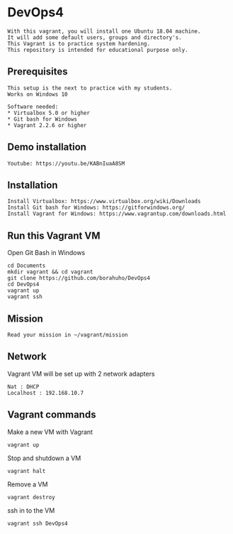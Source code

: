 # DevOps4
```
With this vagrant, you will install one Ubuntu 18.04 machine.
It will add some default users, groups and directory's.
This Vagrant is to practice system hardening.
This repository is intended for educational purpose only.
```

## Prerequisites
```
This setup is the next to practice with my students.
Works on Windows 10

Software needed:
* Virtualbox 5.0 or higher
* Git bash for Windows
* Vagrant 2.2.6 or higher
```

## Demo installation
```
Youtube: https://youtu.be/KABnIuaA8SM
```

## Installation
```
Install Virtualbox: https://www.virtualbox.org/wiki/Downloads
Install Git bash for Windows: https://gitforwindows.org/
Install Vagrant for Windows: https://www.vagrantup.com/downloads.html
```
## Run this Vagrant VM
Open Git Bash in Windows
```
cd Documents
mkdir vagrant && cd vagrant
git clone https://github.com/borahuho/DevOps4
cd DevOps4
vagrant up
vagrant ssh
```
## Mission
```
Read your mission in ~/vagrant/mission
```
## Network
Vagrant VM will be set up with 2 network adapters
```
Nat : DHCP
Localhost : 192.168.10.7
```
## Vagrant commands
Make a new VM with Vagrant
```
vagrant up
```
Stop and shutdown a VM
```
vagrant halt
```
Remove a VM
```
vagrant destroy
```
ssh in to the VM
```
vagrant ssh DevOps4
```

